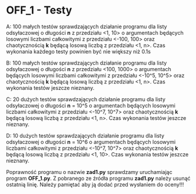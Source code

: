 # OFF_1 - Testy

A: 100 małych testów sprawdzających działanie programu dla listy odsyłaczowej o długości **n** z przedziału
<1, 10> o argumentach będących losowymi liczbami całkowitymi z przedziału <-100, 100> oraz chaotycznością **k** będącą losową liczbą z przedziału <1, n>. Czas wykonania
każdego testy powinien być nie większy niż 0.1s

B: 100 małych testów sprawdzających działanie programu dla listy odsyłaczowej o długości **n** z przedziału
<100, 1000> o argumentach będących losowymi liczbami całkowitymi z przedziału <-10^5, 10^5> oraz chaotycznością **k** będącą losową liczbą z przedziału <1, n>. Czas wykonania testów jeszcze nieznany.

C: 20 dużych testów sprawdzających działanie programu dla listy odsyłaczowej o długości **n** = 10^5 
o argumentach będących losowymi liczbami całkowitymi z przedziału <-10^7, 10^7> oraz chaotycznością **k** będącą losową liczbą z przedziału <1, n>. Czas wykonania testów jeszcze nieznany.

D: 10 dużych testów sprawdzających działanie programu dla listy odsyłaczowej o długości **n** = 10^6 
o argumentach będących losowymi liczbami całkowitymi z przedziału <-10^7, 10^7> oraz chaotycznością **k** będącą losową liczbą z przedziału <1, 10>. Czas wykonania testów jeszcze nieznany.

Poprawność programu o nazwie **zad1.py** sprawdzamy uruchamiając program **OFF_1.py**. Z pobranego ze
źródła programu **zad1.py** należy usunąć ostatnią linię. Należy pamiętać aby ją dodać przed wysłaniem
do oceny!!!